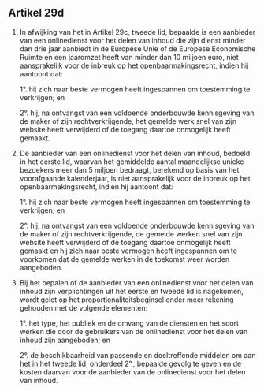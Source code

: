 ## Artikel 29d

1. In afwijking van het in Artikel 29c, tweede lid, bepaalde is een aanbieder van een onlinedienst voor het delen van inhoud die zijn dienst minder dan drie jaar aanbiedt in de Europese Unie of de Europese Economische Ruimte en een jaaromzet heeft van minder dan 10 miljoen euro, niet aansprakelijk voor de inbreuk op het openbaarmakingsrecht, indien hij aantoont dat:

    1°. hij zich naar beste vermogen heeft ingespannen om toestemming te verkrijgen; en

    2°. hij, na ontvangst van een voldoende onderbouwde kennisgeving van de maker of zijn rechtverkrijgende, het gemelde werk snel van zijn website heeft verwijderd of de toegang
daartoe onmogelijk heeft gemaakt.

2. De aanbieder van een onlinedienst voor het delen van inhoud, bedoeld in het eerste lid, waarvan het gemiddelde aantal maandelijkse unieke bezoekers meer dan 5 miljoen bedraagt, berekend op basis van het voorafgaande kalenderjaar, is niet aansprakelijk voor de inbreuk op het openbaarmakingsrecht, indien hij aantoont dat:

    1°. hij zich naar beste vermogen heeft ingespannen om toestemming te verkrijgen; en

    2°. hij, na ontvangst van een voldoende onderbouwde kennisgeving van de maker of zijn rechtverkrijgende, de gemelde werken snel van zijn website heeft verwijderd of de toegang daartoe onmogelijk heeft gemaakt en hij zich naar beste vermogen heeft ingespannen om te voorkomen dat de gemelde werken in de toekomst weer worden
aangeboden.

3. Bij het bepalen of de aanbieder van een onlinedienst voor het delen van inhoud zijn verplichtingen uit het eerste en tweede lid is nagekomen, wordt gelet op het proportionaliteitsbeginsel onder meer rekening gehouden met de volgende elementen:

    1°. het type, het publiek en de omvang van de diensten en het soort werken die door de gebruikers van de onlinedienst voor het delen van inhoud zijn aangeboden; en

    2°. de beschikbaarheid van passende en doeltreffende middelen om aan het in het tweede lid, onderdeel 2°., bepaalde gevolg te geven en de kosten daarvan voor de aanbieder van de onlinedienst voor het delen van inhoud.
